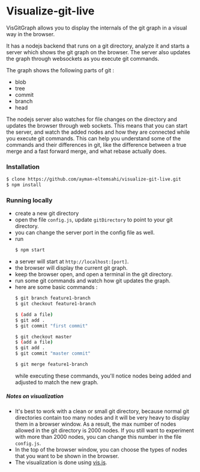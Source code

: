 # Visualize-git-live

VisGitGraph allows you to display the internals of the git graph in a visual way in the browser.

It has a nodejs backend that runs on a git directory, analyze it and starts a server which shows the git graph on the browser. The server also updates the graph through websockets as you execute git commands.

The graph shows the following parts of git :
- blob
- tree
- commit
- branch
- head

The nodejs server also watches for file changes on the directory and updates the browser through web sockets. This means that you can start the server, and watch the added nodes and how they are connected while you execute git commands. This can help you understand some of the commands and their differences in git, like the difference between a true merge and a fast forward merge, and what rebase actually does.

### Installation
```sh
$ clone https://github.com/ayman-eltemsahi/visualize-git-live.git
$ npm install
```

### Running locally
* create a new git directory
* open the file `config.js`, update `gitDirectory` to point to your git directory.
* you can change the server port in the config file as well.
* run
     ```sh
     $ npm start
  ```
* a server will start at ```http://localhost:[port]```.
* the browser will display the current git graph.
* keep the browser open, and open a terminal in the git directory.
* run some git commands and watch how git updates the graph.
* here are some basic commands :
   ```sh
   $ git branch feature1-branch
   $ git checkout feature1-branch

   $ (add a file)
   $ git add .
   $ git commit "first commit"

   $ git checkout master
   $ (add a file)
   $ git add .
   $ git commit "master commit"

   $ git merge feature1-branch
   ```
   while executing these commands, you'll notice nodes being added and adjusted to match the new graph.

##### Notes on visualization
- It's best to work with a clean or small git directory, because normal git directories contain too many nodes and it will be very heavy to display them in a browser window. As a result, the max number of nodes allowed in the git directory is 2000 nodes. If you still want to experiment with more than 2000 nodes, you can change this number in the file ```config.js```.
- In the top of the browser window, you can choose the types of nodes that you want to be shown in the browser.
- The visualization is done using [vis.js](http://visjs.org/).
